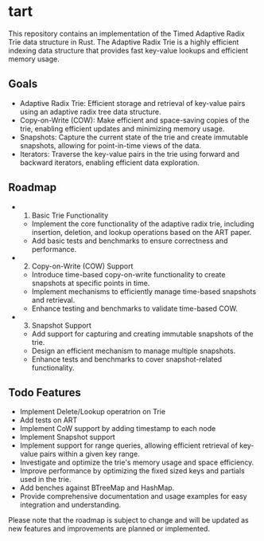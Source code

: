 # tart

This repository contains an implementation of the Timed Adaptive Radix Trie data structure in Rust. The Adaptive Radix Trie is a highly efficient indexing data structure that provides fast key-value lookups and efficient memory usage.

## Goals

- Adaptive Radix Trie: Efficient storage and retrieval of key-value pairs using an adaptive radix tree data structure.
- Copy-on-Write (COW): Make efficient and space-saving copies of the trie, enabling efficient updates and minimizing memory usage.
- Snapshots: Capture the current state of the trie and create immutable snapshots, allowing for point-in-time views of the data.
- Iterators: Traverse the key-value pairs in the trie using forward and backward iterators, enabling efficient data exploration.

## Roadmap

- 1) Basic Trie Functionality
  - Implement the core functionality of the adaptive radix trie, including insertion, deletion, and lookup operations based on the ART paper.
  - Add basic tests and benchmarks to ensure correctness and performance.

- 2) Copy-on-Write (COW) Support
  -  Introduce time-based copy-on-write functionality to create snapshots at specific points in time.
  - Implement mechanisms to efficiently manage time-based snapshots and retrieval.
  - Enhance testing and benchmarks to validate time-based COW.

- 3) Snapshot Support
  - Add support for capturing and creating immutable snapshots of the trie.
  - Design an efficient mechanism to manage multiple snapshots.
  - Enhance tests and benchmarks to cover snapshot-related functionality.

## Todo Features

- Implement Delete/Lookup operatrion on Trie
- Add tests on ART
- Implement CoW support by adding timestamp to each node
- Implement Snapshot support
- Implement support for range queries, allowing efficient retrieval of key-value pairs within a given key range.
- Investigate and optimize the trie's memory usage and space efficiency.
- Improve performance by optimizing the fixed sized keys and partials used in the trie.
- Add benches against BTreeMap and HashMap.
- Provide comprehensive documentation and usage examples for easy integration and understanding.


Please note that the roadmap is subject to change and will be updated as new features and improvements are planned or implemented.